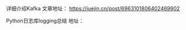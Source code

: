 

详细介绍Kafka
文章地址： https://juejin.cn/post/6963101806402469902

Python日志库logging总结
地址：
<!--stackedit_data:
eyJoaXN0b3J5IjpbLTE0MDUzNjQwNjAsLTIxMjgyNDE0OTRdfQ
==
-->